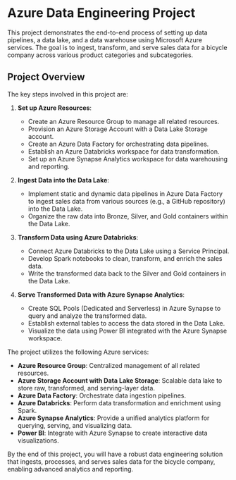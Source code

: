 # Azure Data Engineering Project

This project demonstrates the end-to-end process of setting up data pipelines, a data lake, and a data warehouse using Microsoft Azure services. The goal is to ingest, transform, and serve sales data for a bicycle company across various product categories and subcategories.

## Project Overview

The key steps involved in this project are:

1. **Set up Azure Resources**:
   - Create an Azure Resource Group to manage all related resources.
   - Provision an Azure Storage Account with a Data Lake Storage account.
   - Create an Azure Data Factory for orchestrating data pipelines.
   - Establish an Azure Databricks workspace for data transformation.
   - Set up an Azure Synapse Analytics workspace for data warehousing and reporting.

2. **Ingest Data into the Data Lake**:
   - Implement static and dynamic data pipelines in Azure Data Factory to ingest sales data from various sources (e.g., a GitHub repository) into the Data Lake.
   - Organize the raw data into Bronze, Silver, and Gold containers within the Data Lake.

3. **Transform Data using Azure Databricks**:
   - Connect Azure Databricks to the Data Lake using a Service Principal.
   - Develop Spark notebooks to clean, transform, and enrich the sales data.
   - Write the transformed data back to the Silver and Gold containers in the Data Lake.

4. **Serve Transformed Data with Azure Synapse Analytics**:
   - Create SQL Pools (Dedicated and Serverless) in Azure Synapse to query and analyze the transformed data.
   - Establish external tables to access the data stored in the Data Lake.
   - Visualize the data using Power BI integrated with the Azure Synapse workspace.

The project utilizes the following Azure services:

- **Azure Resource Group**: Centralized management of all related resources.
- **Azure Storage Account with Data Lake Storage**: Scalable data lake to store raw, transformed, and serving-layer data.
- **Azure Data Factory**: Orchestrate data ingestion pipelines.
- **Azure Databricks**: Perform data transformation and enrichment using Spark.
- **Azure Synapse Analytics**: Provide a unified analytics platform for querying, serving, and visualizing data.
- **Power BI**: Integrate with Azure Synapse to create interactive data visualizations.

By the end of this project, you will have a robust data engineering solution that ingests, processes, and serves sales data for the bicycle company, enabling advanced analytics and reporting.

